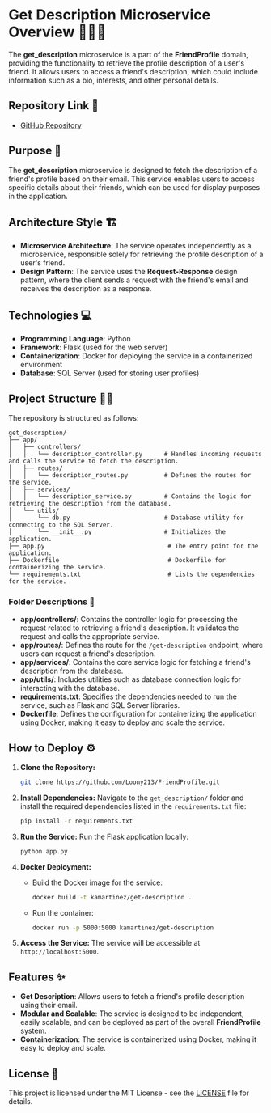 
# Get Description Microservice Overview 🧑‍🤝‍🧑

The **get_description** microservice is a part of the **FriendProfile** domain, providing the functionality to retrieve the profile description of a user's friend. It allows users to access a friend's description, which could include information such as a bio, interests, and other personal details.

## Repository Link 📁
- [GitHub Repository](https://github.com/Loony213/FriendProfile)

## Purpose 🎯
The **get_description** microservice is designed to fetch the description of a friend's profile based on their email. This service enables users to access specific details about their friends, which can be used for display purposes in the application.

## Architecture Style 🏗️
- **Microservice Architecture**: The service operates independently as a microservice, responsible solely for retrieving the profile description of a user's friend.
- **Design Pattern**: The service uses the **Request-Response** design pattern, where the client sends a request with the friend's email and receives the description as a response.

## Technologies 💻
- **Programming Language**: Python
- **Framework**: Flask (used for the web server)
- **Containerization**: Docker for deploying the service in a containerized environment
- **Database**: SQL Server (used for storing user profiles)

## Project Structure 🧑‍💻
The repository is structured as follows:

```
get_description/
├── app/
│   ├── controllers/
│   │   └── description_controller.py      # Handles incoming requests and calls the service to fetch the description.
│   ├── routes/
│   │   └── description_routes.py          # Defines the routes for the service.
│   ├── services/
│   │   └── description_service.py         # Contains the logic for retrieving the description from the database.
│   └── utils/
│       └── db.py                          # Database utility for connecting to the SQL Server.
│       └── __init__.py                    # Initializes the application.
├── app.py                                  # The entry point for the application.
├── Dockerfile                              # Dockerfile for containerizing the service.
└── requirements.txt                        # Lists the dependencies for the service.
```

### Folder Descriptions 📂
- **app/controllers/**: Contains the controller logic for processing the request related to retrieving a friend's description. It validates the request and calls the appropriate service.
- **app/routes/**: Defines the route for the `/get-description` endpoint, where users can request a friend's description.
- **app/services/**: Contains the core service logic for fetching a friend's description from the database.
- **app/utils/**: Includes utilities such as database connection logic for interacting with the database.
- **requirements.txt**: Specifies the dependencies needed to run the service, such as Flask and SQL Server libraries.
- **Dockerfile**: Defines the configuration for containerizing the application using Docker, making it easy to deploy and scale the service.

## How to Deploy ⚙️
1. **Clone the Repository:**
   ```bash
   git clone https://github.com/Loony213/FriendProfile.git
   ```

2. **Install Dependencies:**
   Navigate to the `get_description/` folder and install the required dependencies listed in the `requirements.txt` file:
   ```bash
   pip install -r requirements.txt
   ```

3. **Run the Service:**
   Run the Flask application locally:
   ```bash
   python app.py
   ```

4. **Docker Deployment:**
   - Build the Docker image for the service:
     ```bash
     docker build -t kamartinez/get-description .
     ```
   - Run the container:
     ```bash
     docker run -p 5000:5000 kamartinez/get-description
     ```

5. **Access the Service:**
   The service will be accessible at `http://localhost:5000`.

## Features ✨
- **Get Description**: Allows users to fetch a friend's profile description using their email.
- **Modular and Scalable**: The service is designed to be independent, easily scalable, and can be deployed as part of the overall **FriendProfile** system.
- **Containerization**: The service is containerized using Docker, making it easy to deploy and scale.

## License 📜
This project is licensed under the MIT License - see the [LICENSE](LICENSE) file for details.
